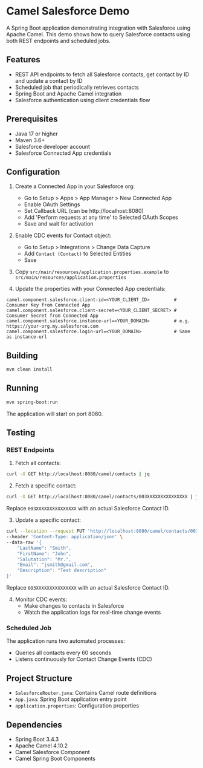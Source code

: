 # Camel Salesforce Demo

A Spring Boot application demonstrating integration with Salesforce using Apache Camel. This demo shows how to query Salesforce contacts using both REST endpoints and scheduled jobs.

## Features

- REST API endpoints to fetch all Salesforce contacts, get contact by ID and update a contact by ID
- Scheduled job that periodically retrieves contacts
- Spring Boot and Apache Camel integration
- Salesforce authentication using client credentials flow

## Prerequisites

- Java 17 or higher
- Maven 3.6+
- Salesforce developer account
- Salesforce Connected App credentials

## Configuration

1. Create a Connected App in your Salesforce org:
   - Go to Setup > Apps > App Manager > New Connected App
   - Enable OAuth Settings
   - Set Callback URL (can be http://localhost:8080)
   - Add 'Perform requests at any time' to Selected OAuth Scopes
   - Save and wait for activation

2. Enable CDC events for Contact object:
   - Go to Setup > Integrations > Change Data Capture
   - Add `Contact (Contact)` to Selected Entities
   - Save

3. Copy `src/main/resources/application.properties.example` to `src/main/resources/application.properties`

4. Update the properties with your Connected App credentials:
```properties
camel.component.salesforce.client-id=<YOUR_CLIENT_ID>         # Consumer Key from Connected App
camel.component.salesforce.client-secret=<YOUR_CLIENT_SECRET> # Consumer Secret from Connected App
camel.component.salesforce.instance-url=<YOUR_DOMAIN>         # e.g. https://your-org.my.salesforce.com
camel.component.salesforce.login-url=<YOUR_DOMAIN>            # Same as instance-url
```

## Building

```bash
mvn clean install
```

## Running

```bash
mvn spring-boot:run
```

The application will start on port 8080.

## Testing

### REST Endpoints

1. Fetch all contacts:
```bash
curl -X GET http://localhost:8080/camel/contacts | jq
```

2. Fetch a specific contact:
```bash
curl -X GET http://localhost:8080/camel/contacts/003XXXXXXXXXXXXXXX | jq
```
Replace `003XXXXXXXXXXXXXXX` with an actual Salesforce Contact ID.

3. Update a specific contact:
```bash
curl --location --request PUT 'http://localhost:8080/camel/contacts/003XXXXXXXXXXXXXXX' \
--header 'Content-Type: application/json' \
--data-raw '{
    "LastName": "Smith",
    "FirstName": "John",
    "Salutation": "Mr.",
    "Email": "jsmith@gmail.com",
    "Description": "Test description"
}'
``` 
Replace `003XXXXXXXXXXXXXXX` with an actual Salesforce Contact ID.

4. Monitor CDC events:
   - Make changes to contacts in Salesforce
   - Watch the application logs for real-time change events

### Scheduled Job
The application runs two automated processes:
- Queries all contacts every 60 seconds
- Listens continuously for Contact Change Events (CDC)

## Project Structure

- `SalesforceRouter.java`: Contains Camel route definitions
- `App.java`: Spring Boot application entry point
- `application.properties`: Configuration properties

## Dependencies

- Spring Boot 3.4.3
- Apache Camel 4.10.2
- Camel Salesforce Component
- Camel Spring Boot Components